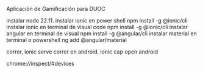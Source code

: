 Aplicación de Gamificación para DUOC

instalar node 22.11.
instalar ionic en power shell  npm install -g @ionic/cli
instalar ionic en terminal de visual code npm install -g @ionic/cli
instalar angular en terminal de visual npm install -g @angular/cli
instalar material en terminal o powershell ng add @angular/material

correr,  ionic serve
correr en android,  ionic cap open android



chrome://inspect/#devices